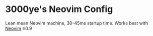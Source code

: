 # 3000ye's Neovim Config

Lean mean Neovim machine, 30-45ms startup time. Works best with [Neovim](https://github.com/neovim/neovim) ≥0.9